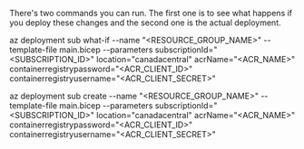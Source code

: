 There's two commands you can run. The first one is to see what happens if you deploy these changes and the second one is the actual deployment.

az deployment sub what-if --name "<RESOURCE_GROUP_NAME>" --template-file main.bicep --parameters subscriptionId="<SUBSCRIPTION_ID>" location="canadacentral" acrName="<ACR_NAME>" containerregistrypassword="<ACR_CLIENT_ID>" containerregistryusername="<ACR_CLIENT_SECRET>"

az deployment sub create --name "<RESOURCE_GROUP_NAME>" --template-file main.bicep --parameters subscriptionId="<SUBSCRIPTION_ID>" location="canadacentral" acrName="<ACR_NAME>" containerregistrypassword="<ACR_CLIENT_ID>" containerregistryusername="<ACR_CLIENT_SECRET>"
